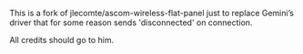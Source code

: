 This is a fork of jlecomte/ascom-wireless-flat-panel just to replace Gemini’s driver that for some reason sends 'disconnected' on connection.

All credits should go to him.
